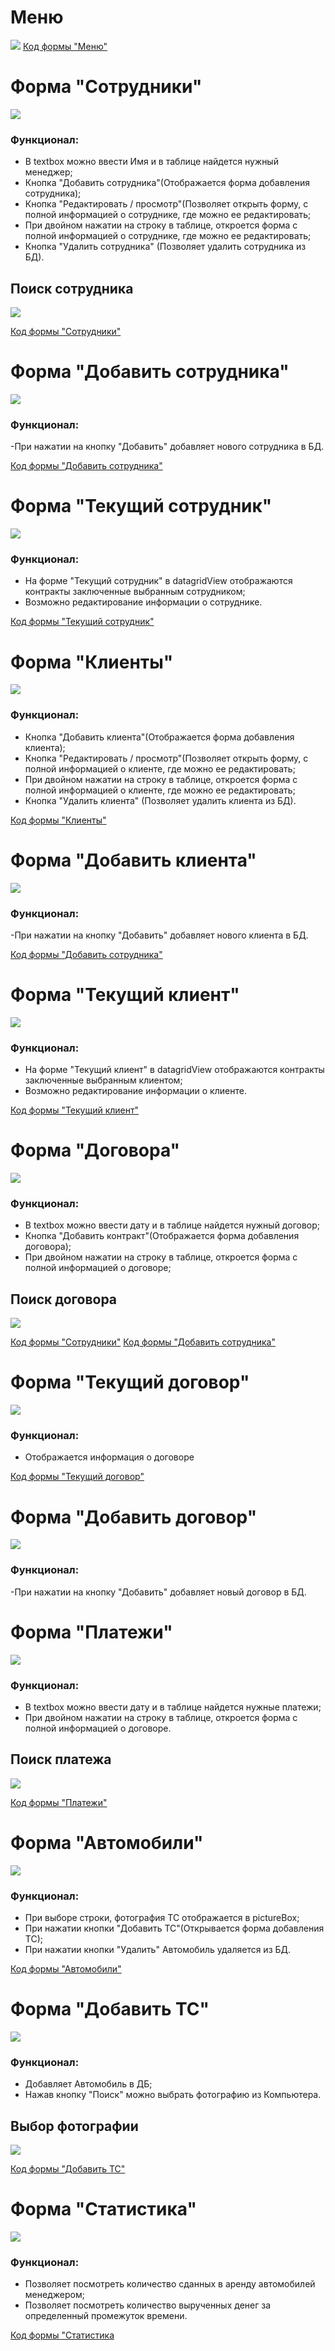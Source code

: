 # Меню

![](https://user-images.githubusercontent.com/74318083/101327940-5bc27b00-38aa-11eb-81fb-1aa85895f9dd.png)
[Код формы "Меню"](https://github.com/Veselyaskin99/arenda/blob/main/Workers)
    
# Форма "Сотрудники"
![](https://user-images.githubusercontent.com/74318083/101329685-a9d87e00-38ac-11eb-8a22-d3df0d493ea9.png)
### Функционал:
- В textbox можно ввести Имя и в таблице найдется нужный менеджер;
- Кнопка "Добавить сотрудника"(Отображается форма добавления сотрудника);
- Кнопка "Редактировать / просмотр"(Позволяет открыть форму, с полной информацией о сотруднике, где можно ее редактировать;
- При двойном нажатии на строку в таблице, откроется форма с полной информацией о сотруднике, где можно ее редактировать;
- Кнопка "Удалить сотрудника" (Позволяет удалить сотрудника из БД).
## Поиск сотрудника
![](https://user-images.githubusercontent.com/74318083/101329711-b52ba980-38ac-11eb-8c90-c2ad14e3b5b8.png)


[Код формы "Сотрудники"](https://github.com/Veselyaskin99/arenda/blob/main/Workers)

# Форма "Добавить сотрудника"
![](https://user-images.githubusercontent.com/74318083/101329720-b8269a00-38ac-11eb-8a2f-90c0da5626f2.png)
### Функционал:
-При нажатии на кнопку "Добавить" добавляет нового сотрудника в БД.



[Код формы "Добавить сотрудника"](https://github.com/Veselyaskin99/arenda/blob/main/AddWorker)

# Форма "Текущий сотрудник"
![](https://user-images.githubusercontent.com/74318083/101329699-b1982280-38ac-11eb-8678-39d0d4a3c2ac.png)
### Функционал:
- На форме "Текущий сотрудник" в datagridView отображаются контракты заключенные выбранным сотрудником;
- Возможно редактирование информации о сотруднике.



[Код формы "Текущий сотрудник"](https://github.com/Veselyaskin99/arenda/blob/main/currentWorker)

# Форма "Клиенты"
![](https://user-images.githubusercontent.com/74318083/101335143-c2986200-38b3-11eb-9563-db4340475d32.png)
### Функционал:
- Кнопка "Добавить клиента"(Отображается форма добавления клиента);
- Кнопка "Редактировать / просмотр"(Позволяет открыть форму, с полной информацией о клиенте, где можно ее редактировать;
- При двойном нажатии на строку в таблице, откроется форма с полной информацией о клиенте, где можно ее редактировать;
- Кнопка "Удалить клиента" (Позволяет удалить клиента из БД).



[Код формы "Клиенты"](https://github.com/Veselyaskin99/arenda/blob/main/Clients)
# Форма "Добавить клиента"
![](https://user-images.githubusercontent.com/74318083/101335110-b6aca000-38b3-11eb-9b29-d4a964dd3b82.png)
### Функционал:
-При нажатии на кнопку "Добавить" добавляет нового клиента в БД.



[Код формы "Добавить сотрудника"](https://github.com/Veselyaskin99/arenda/blob/main/Addclient)
# Форма "Текущий клиент"
![](https://user-images.githubusercontent.com/74318083/101335151-c62be900-38b3-11eb-84b8-3cbd00bb0318.png)
### Функционал:
- На форме "Текущий клиент" в datagridView отображаются контракты заключенные выбранным клиентом;
- Возможно редактирование информации о клиенте.



[Код формы "Текущий клиент"](https://github.com/Veselyaskin99/arenda/blob/main/Clients)
# Форма "Договора"
![](https://user-images.githubusercontent.com/74318083/101341410-02634780-38bc-11eb-9016-a9fe006fb66e.png)
### Функционал:
- В textbox можно ввести дату и в таблице найдется нужный договор;
- Кнопка "Добавить контракт"(Отображается форма добавления договора);
- При двойном нажатии на строку в таблице, откроется форма с полной информацией о договоре;
## Поиск договора
![](https://user-images.githubusercontent.com/74318083/101341424-08592880-38bc-11eb-80ff-f29e10ade875.png)


[Код формы "Сотрудники"](https://github.com/Veselyaskin99/arenda/blob/main/Contracts)
[Код формы "Добавить сотрудника"](https://github.com/Veselyaskin99/arenda/blob/main/Addclient)
# Форма "Текущий договор"
![](https://user-images.githubusercontent.com/74318083/101341421-05f6ce80-38bc-11eb-96f0-15b65804c431.png)
### Функционал:
- Отображается информация о договоре



[Код формы "Текущий договор"](https://github.com/Veselyaskin99/arenda/blob/main/CurrenContract)
# Форма "Добавить договор"
![](https://user-images.githubusercontent.com/74318083/101341474-1a3acb80-38bc-11eb-97ab-4ffad808524c.png)
### Функционал:
-При нажатии на кнопку "Добавить" добавляет новый договор в БД.
# Форма "Платежи"
![](https://user-images.githubusercontent.com/74318083/101344128-f8434800-38bf-11eb-808d-3d6423cb5529.png)
### Функционал:
- В textbox можно ввести дату и в таблице найдется нужные платежи;
- При двойном нажатии на строку в таблице, откроется форма с полной информацией о договоре.
## Поиск платежа
![](https://user-images.githubusercontent.com/74318083/101344132-fb3e3880-38bf-11eb-9810-15fe36aba6e6.png)


[Код формы "Платежи"](https://github.com/Veselyaskin99/arenda/blob/main/Payes)
# Форма "Автомобили"
![](https://user-images.githubusercontent.com/74318083/101348459-9f2ae280-38c6-11eb-8641-c641bfa438fc.png)
### Функционал:
- При выборе строки, фотография ТС отображается в pictureBox;
- При нажатии кнопки "Добавить ТС"(Открывается форма добавления ТС);
- При нажатии кнопки "Удалить" Автомобиль удаляется из БД.



[Код формы "Автомобили"](https://github.com/Veselyaskin99/arenda/blob/main/TS)
# Форма "Добавить ТС"
![](https://user-images.githubusercontent.com/74318083/101348477-a7831d80-38c6-11eb-805f-5bfcf320f2b0.png)
### Функционал:
- Добавляет Автомобиль в ДБ;
- Нажав кнопку "Поиск" можно выбрать фотографию из Компьютера.
## Выбор фотографии
![](https://user-images.githubusercontent.com/74318083/101348467-a18d3c80-38c6-11eb-924d-92f779eebe19.png)



[Код формы "Добавить ТС"](https://github.com/Veselyaskin99/arenda/blob/main/AddTS)
# Форма "Статистика"
![](https://github.com/Veselyaskin99/arenda/issues/7)
### Функционал:
- Позволяет посмотреть количество сданных в аренду автомобилей менеджером;
- Позволяет посмотреть количество вырученных денег за определенный промежуток времени.



[Код формы "Статистика](https://github.com/Veselyaskin99/arenda/blob/main/Statistic)
